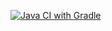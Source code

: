 [![Java CI with Gradle](https://github.com/IrinaChapurina/patterns_task_one/actions/workflows/gradle.yml/badge.svg)](https://github.com/IrinaChapurina/patterns_task_one/actions/workflows/gradle.yml)

